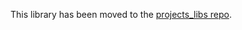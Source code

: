 <!--
     Copyright 2017, Data61, CSIRO (ABN 41 687 119 230)

     SPDX-License-Identifier: CC-BY-SA-4.0
-->

This library has been moved to the [projects_libs repo](https://github.com/SEL4PROJ/projects_libs.git).
